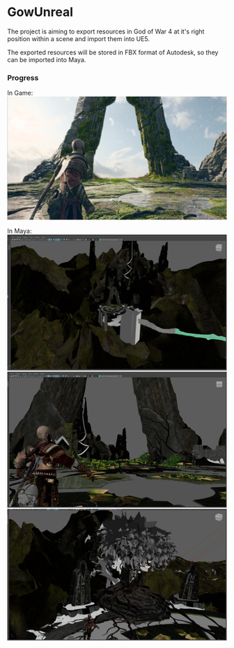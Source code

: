 # GowUnreal

The project is aiming to export resources in God of War 4 at it's right position within a scene
and import them into UE5.

The exported resources will be stored in FBX format of Autodesk, so they can be imported into Maya.


### Progress
In Game:  
![Hill1](https://github.com/Inori/GowUnreal/blob/master/Images/hill1_game.jpg?raw=true)  

In Maya:  
![Hill1](https://github.com/Inori/GowUnreal/blob/master/Images/hill_maya1.jpg?raw=true)  
![Hill2](https://github.com/Inori/GowUnreal/blob/master/Images/hill_maya2.jpg?raw=true)  
![Hill2](https://github.com/Inori/GowUnreal/blob/master/Images/hill_maya3.jpg?raw=true)  